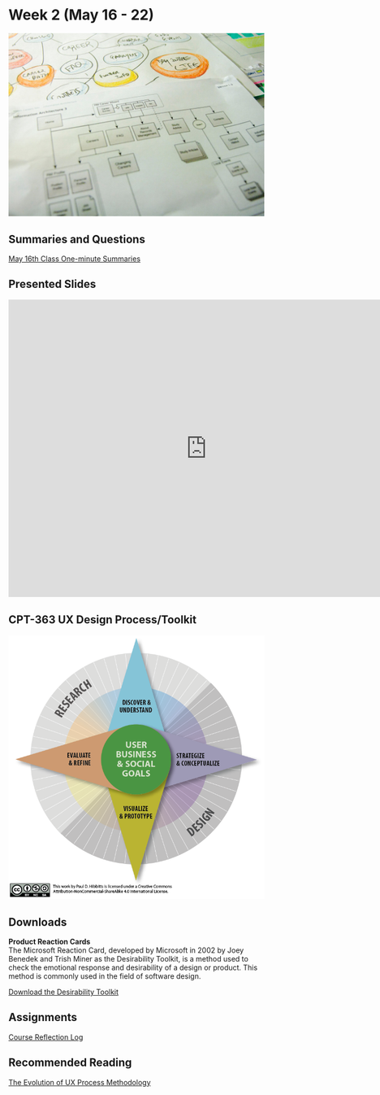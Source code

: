 # Week 2 (May 16 - 22)

![Flowchart](assets/images/4853380320_492f9dce63_b.jpg ':class=banner-image')

## Summaries and Questions  
[May 16th Class One-minute Summaries](https://sso.canvaslms.com/courses/1924881/assignments/14377743)

## Presented Slides  
<div class="video-container"><iframe src="https://docs.google.com/presentation/d/e/2PACX-1vRnnRFelgw1ksq_p8Eryg3dnyLCRRLPf5fBgdwdv9p-tCIwcxqWvzDGrGbjxGHL7HqEJVpmV26ntk3a/embed?start=false&loop=false&delayms=3000" frameborder="0" width=780" height="585" allowfullscreen="true" mozallowfullscreen="true" webkitallowfullscreen="true"></iframe></div>

## CPT-363 UX Design Process/Toolkit
![UX Design Process/Toolkit](assets/images/ux-toolkit-8-no-numbers.png)

## Downloads

<sl-card class="card-overview">

  **Product Reaction Cards**  
  The Microsoft Reaction Card, developed by Microsoft in 2002 by Joey Benedek and Trish Miner as the Desirability Toolkit, is a method used to check the emotional response and desirability of a design or product. This method is commonly used in the field of software design.

  <div slot="footer">
    <sl-button type="primary"><a href="https://elearn.uni-sofia.bg/pluginfile.php/55103/mod_resource/content/0/Resources/Systems_Evaluation/DesirabilityToolkit.doc">Download the Desirability Toolkit</a></sl-button>
  </div>
</sl-card>

## Assignments
[Course Reflection Log](https://sso.canvaslms.com/courses/1413912/assignments/9519528)  

## Recommended Reading  
<a class="embedly-card" data-card-controls="0" data-card-align="left" href="https://uxplanet.org/the-evolution-of-ux-process-methodology-47f52557178b">The Evolution of UX Process Methodology</a>
<script async src="//cdn.embedly.com/widgets/platform.js" charset="UTF-8"></script>
